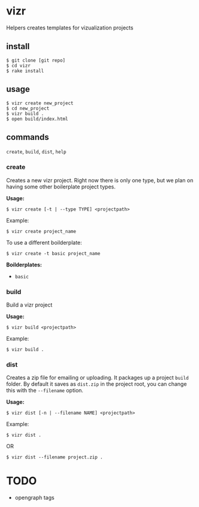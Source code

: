 # vizr 

Helpers creates templates for vizualization projects

## install

    $ git clone [git repo]
    $ cd vizr
    $ rake install

## usage

    $ vizr create new_project
    $ cd new_project
    $ vizr build .
    $ open build/index.html

## commands

`create`, `build`, `dist`, `help`

### create

Creates a new vizr project. Right now there is only one type, but we plan on having some other boilerplate project types.

**Usage:**

    $ vizr create [-t | --type TYPE] <projectpath>

Example:

    $ vizr create project_name

To use a different boilderplate:

    $ vizr create -t basic project_name

**Boilderplates:**

* `basic`

### build

Build a vizr project

**Usage:**

    $ vizr build <projectpath>

Example:

    $ vizr build .

### dist

Creates a zip file for emailing or uploading. It packages up a project `build` folder. By default it saves as `dist.zip` in the project root, you can change this with the `--filename` option.

**Usage:**

    $ vizr dist [-n | --filename NAME] <projectpath>

Example:

    $ vizr dist .

OR

    $ vizr dist --filename project.zip .

# TODO

* opengraph tags
